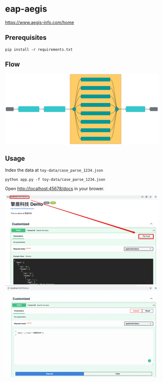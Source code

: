 # eap-aegis
https://www.aegis-info.com/home

## Prerequisites

```
pip install -r requirements.txt
```

## Flow

![index flow](.github/index.svg)

## Usage


Index the data at `toy-data/case_parse_1234.json`

```
python app.py -f toy-data/case_parse_1234.json
```

Open [http://localhost:45678/docs](http://localhost:45678/docs) in your brower.

![](.github/restful.png)
![](.github/restful.gif)